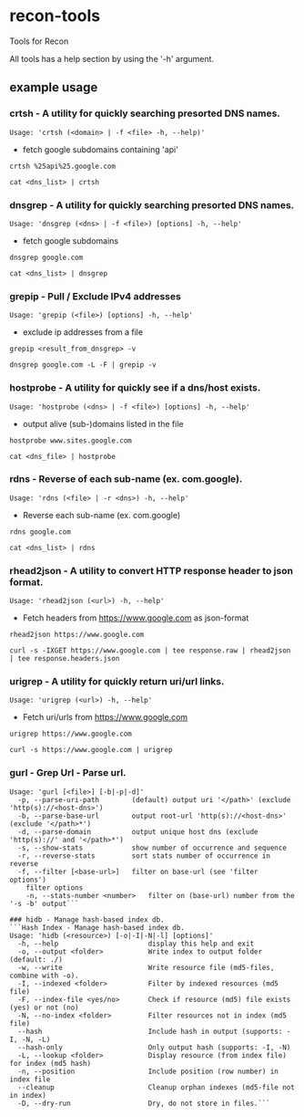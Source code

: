 # recon-tools
Tools for Recon

All tools has a help section by using the '-h' argument.

## example usage

### crtsh - A utility for quickly searching presorted DNS names.
```Usage: 'crtsh (<domain> | -f <file> -h, --help)'```
* fetch google subdomains containing 'api'

```crtsh %25api%25.google.com```

```cat <dns_list> | crtsh```

### dnsgrep - A utility for quickly searching presorted DNS names.
```Usage: 'dnsgrep (<dns> | -f <file>) [options] -h, --help'```
* fetch google subdomains

```dnsgrep google.com```

```cat <dns_list> | dnsgrep```

### grepip - Pull / Exclude IPv4 addresses
```Usage: 'grepip (<file>) [options] -h, --help'```
* exclude ip addresses from a file

```grepip <result_from_dnsgrep> -v```

```dnsgrep google.com -L -F | grepip -v```

### hostprobe - A utility for quickly see if a dns/host exists.
```Usage: 'hostprobe (<dns> | -f <file>) [options] -h, --help'```
* output alive (sub-)domains listed in the file

```hostprobe www.sites.google.com```

```cat <dns_file> | hostprobe```

### rdns - Reverse of each sub-name (ex. com.google).
```Usage: 'rdns (<file> | -r <dns>) -h, --help'```
* Reverse each sub-name (ex. com.google)

```rdns google.com```

```cat <dns_list> | rdns```

### rhead2json - A utility to convert HTTP response header to json format.
```Usage: 'rhead2json (<url>) -h, --help'```
* Fetch headers from https://www.google.com as json-format

```rhead2json https://www.google.com```

```curl -s -IXGET https://www.google.com | tee response.raw | rhead2json | tee response.headers.json```

### urigrep - A utility for quickly return uri/url links.
```Usage: 'urigrep (<url>) -h, --help'```
* Fetch uri/urls from https://www.google.com

```urigrep https://www.google.com```

```curl -s https://www.google.com | urigrep```

### gurl - Grep Url - Parse url.
```Grep Url - Parse url
Usage: 'gurl [<file>] [-b|-p|-d]'
  -p, --parse-uri-path        (default) output uri '</path>' (exclude 'http(s)://<host-dns>')
  -b, --parse-base-url        output root-url 'http(s)://<host-dns>' (exclude '</path>*')
  -d, --parse-domain          output unique host dns (exclude 'http(s)://' and '</path>*')
  -s, --show-stats            show number of occurrence and sequence
  -r, --reverse-stats         sort stats number of occurrence in reverse
  -f, --filter [<base-url>]   filter on base-url (see 'filter options')
    filter options
    -n, --stats-number <number>   filter on (base-url) number from the '-s -b' output```

### hidb - Manage hash-based index db.
```Hash Index - Manage hash-based index db.
Usage: 'hidb (<resource>) [-o|-I|-N|-l] [options]'
  -h, --help                      display this help and exit
  -o, --output <folder>           Write index to output folder (default: ./)
  -w, --write                     Write resource file (md5-files, combine with -o).
  -I, --indexed <folder>          Filter by indexed resources (md5 file)
  -F, --index-file <yes/no>       Check if resource (md5) file exists (yes) or not (no)
  -N, --no-index <folder>         Filter resources not in index (md5 file)
  --hash                          Include hash in output (supports: -I, -N, -L)
  --hash-only                     Only output hash (supports: -I, -N)
  -L, --lookup <folder>           Display resource (from index file) for index (md5 hash)
  -n, --position                  Include position (row number) in index file
  --cleanup                       Cleanup orphan indexes (md5-file not in index)
  -D, --dry-run                   Dry, do not store in files.```
  
